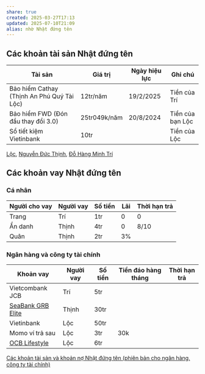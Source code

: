 ```yaml
---
share: true
created: 2025-03-27T17:13
updated: 2025-07-10T21:09
alias: nhờ Nhật đứng tên
---
```

## Các khoản tài sản Nhật đứng tên
| Tài sản                                    | Giá trị      | Ngày hiệu lực | Ghi chú          |
| ------------------------------------------ | ------------ | ------------- | ---------------- |
| Bảo hiểm Cathay (Thịnh An Phú Quý Tài Lộc) | 12tr/năm     | 19/2/2025     | Tiền của Trí     |
| Bảo hiểm FWD (Đón đầu thay đổi 3.0)        | 25tr049k/năm | 20/8/2024     | Tiền của bạn Lộc |
| Sổ tiết kiệm Vietinbank                    | 10tr         |               | Tiền của Lộc     |

[Lộc](L%E1%BB%99c.md), [Nguyễn Đức Thịnh](Nguy%E1%BB%85n%20%C4%90%E1%BB%A9c%20Th%E1%BB%8Bnh.md), [Đỗ Hàng Minh Trí](../%C4%90%E1%BB%97%20H%C3%A0ng%20Minh%20Tr%C3%AD/index.md)

## Các khoản vay Nhật đứng tên
### Cá nhân
| Người cho vay                                                                                              | Người vay | Số tiền | Lãi | Thời hạn trả |
| ---------------------------------------------------------------------------------------------------------- | --------- | ------- | --- | ------------ |
| Trang                                                                                                      | Trí       | 1tr     | 0   | 0            |
| Ẩn danh                                                                                                    | Thịnh     | 4tr     | 0   | 8/10         |
| Quân                                                                                                       | Thịnh     | 2tr     | 3%  |              |

### Ngân hàng và công ty tài chính

| Khoản vay                                                                                               | Người vay | Số tiền | Tiền đáo hàng tháng | Thời hạn trả |
| ------------------------------------------------------------------------------------------------------- | --------- | ------- | ------------------- | ------------ |
| Vietcombank JCB                                                                                         | Trí       | 5tr     |                     |              |
| [SeaBank GRB Elite](https://www.seabank.com.vn/ca-nhan/the/the-tin-dung-quoc-te/the-tin-dung-brg-elite) | Thịnh     | 30tr    |                     |              |
| Vietinbank                                                                                              | Lộc       | 50tr    |                     |              |
| Momo ví trả sau                                                                                         | Lộc       | 3tr     | 30k                 |              |
| [OCB Lifestyle](https://www.ocb.com.vn/vi/ca-nhan/the/the-tin-dung/ocb-mastercard-lifestyle)            | Lộc       | 6tr     |                     |              |

[Các khoản tài sản và khoản nợ Nhật đứng tên (phiên bản cho ngân hàng, công ty tài chính)](./C%C3%A1c%20kho%E1%BA%A3n%20t%C3%A0i%20s%E1%BA%A3n%20v%C3%A0%20kho%E1%BA%A3n%20n%E1%BB%A3%20Nh%E1%BA%ADt%20%C4%91%E1%BB%A9ng%20t%C3%AAn%20(phi%C3%AAn%20b%E1%BA%A3n%20cho%20ng%C3%A2n%20h%C3%A0ng,%20c%C3%B4ng%20ty%20t%C3%A0i%20ch%C3%ADnh).md)
